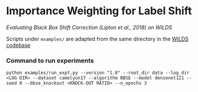 # Importance Weighting for Label Shift
_Evaluating Black Box Shift Correction (Lipton et al., 2018) on WILDS_

Scripts under `examples/` are adapted from the same directory in the [WILDS codebase](https://github.com/p-lambda/wilds/tree/50b26775e5ffdf6fc3cd0da4c7b899eb43aefdfd)

### Command to run experiments
```python examples/run_expt.py --version "1.0" --root_dir data --log_dir <LOG DIR> --dataset camelyon17 --algorithm BBSE --model densenet121 --seed 0 --bbse_knockout <KNOCK-OUT RATIO> --n_epochs 3```
